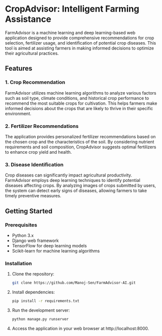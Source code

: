 # CropAdvisor: Intelligent Farming Assistance

FarmAdvisor is a machine learning and deep learning-based web application designed to provide comprehensive recommendations for crop selection, fertilizer usage, and identification of potential crop diseases. This tool is aimed at assisting farmers in making informed decisions to optimize their agricultural practices.

## Features

### 1. Crop Recommendation
FarmAdvisor utilizes machine learning algorithms to analyze various factors such as soil type, climate conditions, and historical crop performance to recommend the most suitable crops for cultivation. This helps farmers make informed decisions about the crops that are likely to thrive in their specific environment.

### 2. Fertilizer Recommendations
The application provides personalized fertilizer recommendations based on the chosen crop and the characteristics of the soil. By considering nutrient requirements and soil composition, CropAdvisor suggests optimal fertilizers to enhance crop yield and health.

### 3. Disease Identification
Crop diseases can significantly impact agricultural productivity. FarmAdvisor employs deep learning techniques to identify potential diseases affecting crops. By analyzing images of crops submitted by users, the system can detect early signs of diseases, allowing farmers to take timely preventive measures.

## Getting Started

### Prerequisites
- Python 3.x
- Django web framework
- TensorFlow for deep learning models
- Scikit-learn for machine learning algorithms

### Installation

1. Clone the repository:
   ```bash
   git clone https://github.com/Manoj-Sen/FarmAdvisor-AI.git

2. Install dependencies:
   ```bash
   pip install -r requirements.txt

3. Run the development server:
   ```bash
   python manage.py runserver
4. Access the application in your web browser at http://localhost:8000. 
